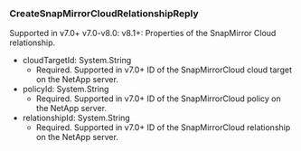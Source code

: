 ### CreateSnapMirrorCloudRelationshipReply
Supported in v7.0+
  v7.0-v8.0: 
  v8.1+: Properties of the SnapMirror Cloud relationship.

- cloudTargetId: System.String
  - Required. Supported in v7.0+
  ID of the SnapMirrorCloud cloud target on the NetApp server.
- policyId: System.String
  - Required. Supported in v7.0+
  ID of the SnapMirrorCloud policy on the NetApp server.
- relationshipId: System.String
  - Required. Supported in v7.0+
  ID of the SnapMirrorCloud relationship on the NetApp server.
